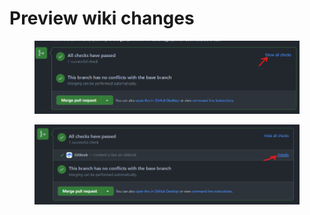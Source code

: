 # Preview wiki changes

<figure><img src="../.gitbook/assets/image (1) (1) (3).png" alt=""><figcaption></figcaption></figure>

<figure><img src="../.gitbook/assets/image (1) (1) (2).png" alt=""><figcaption></figcaption></figure>
